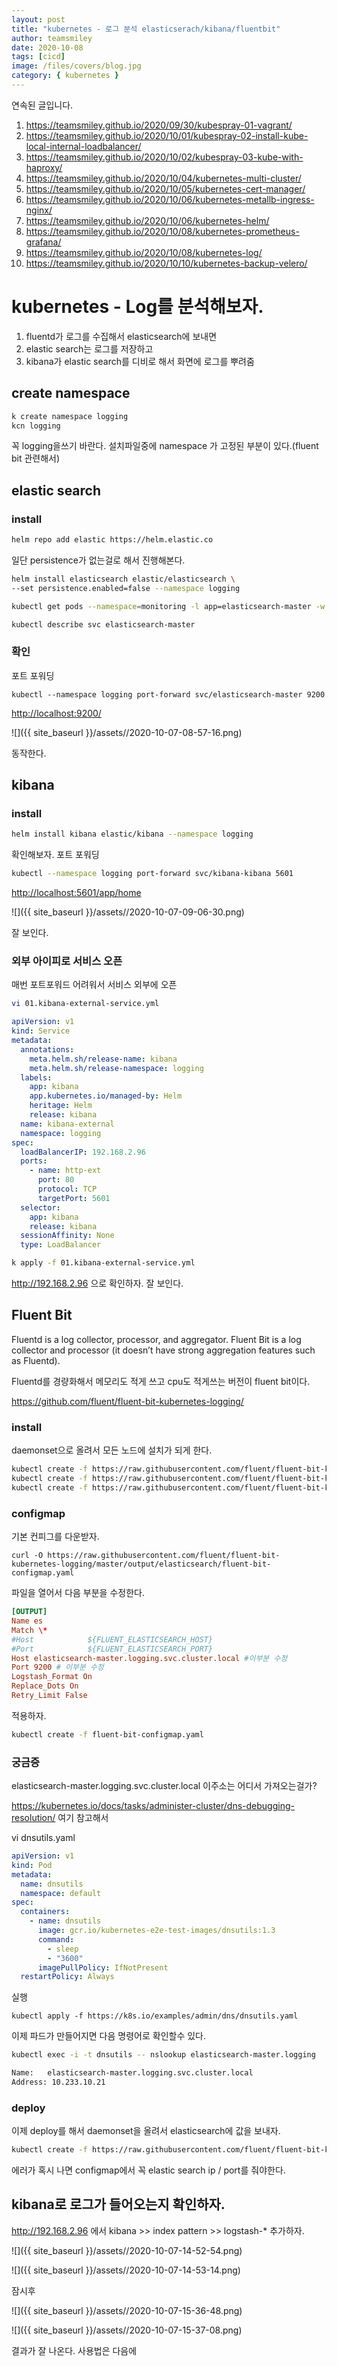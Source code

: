 ```yaml
---
layout: post
title: "kubernetes - 로그 분석 elasticserach/kibana/fluentbit"
author: teamsmiley
date: 2020-10-08
tags: [cicd]
image: /files/covers/blog.jpg
category: { kubernetes }
---
```


연속된 글입니다.

1. <https://teamsmiley.github.io/2020/09/30/kubespray-01-vagrant/>
1. <https://teamsmiley.github.io/2020/10/01/kubespray-02-install-kube-local-internal-loadbalancer/>
1. <https://teamsmiley.github.io/2020/10/02/kubespray-03-kube-with-haproxy/>
1. <https://teamsmiley.github.io/2020/10/04/kubernetes-multi-cluster/>
1. <https://teamsmiley.github.io/2020/10/05/kubernetes-cert-manager/>
1. <https://teamsmiley.github.io/2020/10/06/kubernetes-metallb-ingress-nginx/>
1. <https://teamsmiley.github.io/2020/10/06/kubernetes-helm/>
1. <https://teamsmiley.github.io/2020/10/08/kubernetes-prometheus-grafana/>
1. <https://teamsmiley.github.io/2020/10/08/kubernetes-log/>
1. <https://teamsmiley.github.io/2020/10/10/kubernetes-backup-velero/>

# kubernetes - Log를 분석해보자.

1. fluentd가 로그를 수집해서 elasticsearch에 보내면
1. elastic search는 로그를 저장하고
1. kibana가 elastic search를 디비로 해서 화면에 로그를 뿌려줌

## create namespace

```bash
k create namespace logging
kcn logging
```

꼭 logging을쓰기 바란다. 설치파일중에 namespace 가 고정된 부분이 있다.(fluent bit 관련해서)

## elastic search

### install

```bash
helm repo add elastic https://helm.elastic.co
```

일단 persistence가 없는걸로 해서 진행해본다.

```bash
helm install elasticsearch elastic/elasticsearch \
--set persistence.enabled=false --namespace logging

kubectl get pods --namespace=monitoring -l app=elasticsearch-master -w #상태 모니터링

kubectl describe svc elasticsearch-master
```

### 확인

포트 포워딩

```
kubectl --namespace logging port-forward svc/elasticsearch-master 9200
```

<http://localhost:9200/>

![]({{ site_baseurl }}/assets//2020-10-07-08-57-16.png)

동작한다.

## kibana

### install

```bash
helm install kibana elastic/kibana --namespace logging
```

확인해보자.
포트 포워딩

```bash
kubectl --namespace logging port-forward svc/kibana-kibana 5601
```

<http://localhost:5601/app/home>

![]({{ site_baseurl }}/assets//2020-10-07-09-06-30.png)

잘 보인다.

### 외부 아이피로 서비스 오픈

매번 포트포워드 어려워서 서비스 외부에 오픈

```bash
vi 01.kibana-external-service.yml
```

```yml
apiVersion: v1
kind: Service
metadata:
  annotations:
    meta.helm.sh/release-name: kibana
    meta.helm.sh/release-namespace: logging
  labels:
    app: kibana
    app.kubernetes.io/managed-by: Helm
    heritage: Helm
    release: kibana
  name: kibana-external
  namespace: logging
spec:
  loadBalancerIP: 192.168.2.96
  ports:
    - name: http-ext
      port: 80
      protocol: TCP
      targetPort: 5601
  selector:
    app: kibana
    release: kibana
  sessionAffinity: None
  type: LoadBalancer
```

```bash
k apply -f 01.kibana-external-service.yml
```

<http://192.168.2.96> 으로 확인하자. 잘 보인다.

## Fluent Bit

Fluentd is a log collector, processor, and aggregator.
Fluent Bit is a log collector and processor (it doesn’t have strong aggregation features such as Fluentd).

Fluentd를 경량화해서 메모리도 적게 쓰고 cpu도 적게쓰는 버전이 fluent bit이다.

<https://github.com/fluent/fluent-bit-kubernetes-logging/>

### install

daemonset으로 올려서 모든 노드에 설치가 되게 한다.

```bash
kubectl create -f https://raw.githubusercontent.com/fluent/fluent-bit-kubernetes-logging/master/fluent-bit-service-account.yaml
kubectl create -f https://raw.githubusercontent.com/fluent/fluent-bit-kubernetes-logging/master/fluent-bit-role.yaml
kubectl create -f https://raw.githubusercontent.com/fluent/fluent-bit-kubernetes-logging/master/fluent-bit-role-binding.yaml
```

### configmap

기본 컨피그를 다운받자.

```
curl -O https://raw.githubusercontent.com/fluent/fluent-bit-kubernetes-logging/master/output/elasticsearch/fluent-bit-configmap.yaml
```

파일을 열어서 다음 부분을 수정한다.

```conf
[OUTPUT]
Name es
Match \*
#Host            ${FLUENT_ELASTICSEARCH_HOST}
#Port            ${FLUENT_ELASTICSEARCH_PORT}
Host elasticsearch-master.logging.svc.cluster.local #이부분 수정
Port 9200 # 이부분 수정
Logstash_Format On
Replace_Dots On
Retry_Limit False
```

적용하자.

```bash
kubectl create -f fluent-bit-configmap.yaml
```

### 궁금증

elasticsearch-master.logging.svc.cluster.local 이주소는 어디서 가져오는걸가?

<https://kubernetes.io/docs/tasks/administer-cluster/dns-debugging-resolution/> 여기 참고해서

vi dnsutils.yaml

```yml
apiVersion: v1
kind: Pod
metadata:
  name: dnsutils
  namespace: default
spec:
  containers:
    - name: dnsutils
      image: gcr.io/kubernetes-e2e-test-images/dnsutils:1.3
      command:
        - sleep
        - "3600"
      imagePullPolicy: IfNotPresent
  restartPolicy: Always
```

실행

```
kubectl apply -f https://k8s.io/examples/admin/dns/dnsutils.yaml
```

이제 파드가 만들어지면 다음 명령어로 확인할수 있다.

```bash
kubectl exec -i -t dnsutils -- nslookup elasticsearch-master.logging

Name:	elasticsearch-master.logging.svc.cluster.local
Address: 10.233.10.21
```

### deploy

이제 deploy를 해서 daemonset을 올려서 elasticsearch에 값을 보내자.

```bash
kubectl create -f https://raw.githubusercontent.com/fluent/fluent-bit-kubernetes-logging/master/output/elasticsearch/fluent-bit-ds.yaml
```

에러가 혹시 나면 configmap에서 꼭 elastic search ip / port를 줘야한다.

## kibana로 로그가 들어오는지 확인하자.

<http://192.168.2.96> 에서 kibana >> index pattern >> logstash-\* 추가하자.

![]({{ site_baseurl }}/assets//2020-10-07-14-52-54.png)

![]({{ site_baseurl }}/assets//2020-10-07-14-53-14.png)

잠시후

![]({{ site_baseurl }}/assets//2020-10-07-15-36-48.png)

![]({{ site_baseurl }}/assets//2020-10-07-15-37-08.png)

결과가 잘 나온다. 사용법은 다음에
